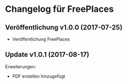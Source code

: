 # Changelog für FreePlaces

## Veröffentlichung v1.0.0 (2017-07-25)
- Veröffentlichung FreePlaces

## Update v1.0.1 (2017-08-17)
Erweiterungen:
- PDF erstellen hinzugefügt
